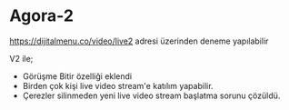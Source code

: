 # Agora-2

https://dijitalmenu.co/video/live2 adresi üzerinden deneme yapılabilir

V2 ile;

- Görüşme Bitir özelliği eklendi
- Birden çok kişi live video stream'e katılım yapabilir.
- Çerezler silinmeden yeni live video stream başlatma sorunu çözüldü.


